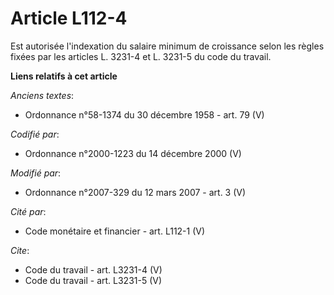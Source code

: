 # Article L112-4

Est autorisée l'indexation du salaire minimum de croissance selon les règles fixées par les articles L. 3231-4 et L. 3231-5
du code du travail.

**Liens relatifs à cet article**

_Anciens textes_:

  - Ordonnance n°58-1374 du 30 décembre 1958 - art. 79 (V)

_Codifié par_:

  - Ordonnance n°2000-1223 du 14 décembre 2000 (V)

_Modifié par_:

  - Ordonnance n°2007-329 du 12 mars 2007 - art. 3 (V)

_Cité par_:

  - Code monétaire et financier - art. L112-1 (V)

_Cite_:

  - Code du travail - art. L3231-4 (V)
  - Code du travail - art. L3231-5 (V)
